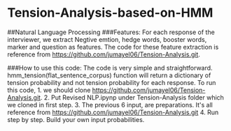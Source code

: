 # Tension-Analysis-based-on-HMM
##Natural Language Processing
###Features:
For each response of the interviewer, we extract Negtive emtion, hedge words, booster words, marker and question as features. The code for these feature extraction is reference from https://github.com/jumayel06/Tension-Analysis.git.

###How to use this code:
The code is very simple and straightforward. hmm_tension(flat_sentence_corpus) function will return a dictionary of tension probability and not tension probability for each response. 
To run this code, 
	1.  we should clone https://github.com/jumayel06/Tension-Analysis.git. 
	2. Put Revised NLP.ipynp under Tension-Analysis folder which we cloned in first step.
	3. The previous 6 input, are preparations. It's all reference from   https://github.com/jumayel06/Tension-Analysis.git
	4. Run step by step. Build your own input probabilities. 
